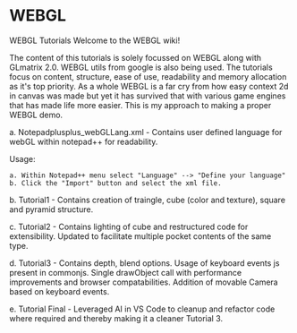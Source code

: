 WEBGL
=====

WEBGL Tutorials
Welcome to the WEBGL wiki!

The content of this tutorials is solely focussed on WEBGL along with GLmatrix 2.0. WEBGL utils from google is also being used. The tutorials focus on content, structure, ease of use, readability and memory allocation as it's top priority. As a whole WEBGL is a far cry from how easy context 2d in canvas was made but yet it has survived that with various game engines that has made life more easier. This is my approach to making a proper WEBGL demo.

a. Notepadplusplus_webGLLang.xml - Contains user defined language for webGL within notepad++ for readability.

  Usage:

    a. Within Notepad++ menu select "Language" --> "Define your language"
    b. Click the "Import" button and select the xml file.

b. Tutorial1 - Contains creation of traingle, cube (color and texture), square and pyramid structure.

c. Tutorial2 - Contains lighting of cube and restructured code for extensibility. Updated to facilitate multiple pocket contents of the same type.

d. Tutorial3 - Contains depth, blend options. Usage of keyboard events js present in commonjs. Single drawObject call with performance improvements and browser compatabilities. Addition of movable Camera based on keyboard events.

e. Tutorial Final - Leveraged AI in VS Code to cleanup and refactor code where required and thereby making it a cleaner Tutorial 3.
